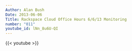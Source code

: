 ```yaml
---
Author: Alan Bush
Date: 2013-06-06
Title: Rackspace Cloud Office Hours 6/6/13 Monitoring
number: "011"
youtube_id: lNn_8u6U-QI
---
```


{{< youtube >}}
